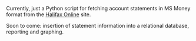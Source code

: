 Currently, just a Python script for fetching account statements in MS Money format from the [Halifax Online](http://www.halifax-online.co.uk) site.

Soon to come: insertion of statement information into a relational database, reporting and graphing.